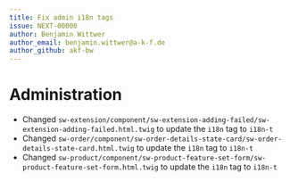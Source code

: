 ```yaml
---
title: Fix admin i18n tags
issue: NEXT-00000
author: Benjamin Wittwer
author_email: benjamin.wittwer@a-k-f.de
author_github: akf-bw
---
```

# Administration
* Changed `sw-extension/component/sw-extension-adding-failed/sw-extension-adding-failed.html.twig` to update the `i18n` tag to `i18n-t`
* Changed `sw-order/component/sw-order-details-state-card/sw-order-details-state-card.html.twig` to update the `i18n` tag to `i18n-t`
* Changed `sw-product/component/sw-product-feature-set-form/sw-product-feature-set-form.html.twig` to update the `i18n` tag to `i18n-t`
